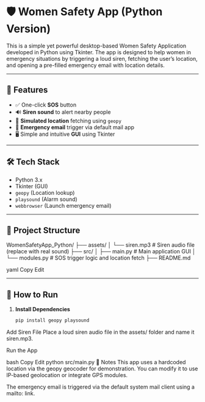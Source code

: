 # 🛡️ Women Safety App (Python Version)

This is a simple yet powerful desktop-based Women Safety Application developed in Python using Tkinter. The app is designed to help women in emergency situations by triggering a loud siren, fetching the user’s location, and opening a pre-filled emergency email with location details.

---

## 🚀 Features

- ✅ One-click **SOS** button
- 🔊 **Siren sound** to alert nearby people
- 📍 **Simulated location** fetching using `geopy`
- 📧 **Emergency email** trigger via default mail app
- 🖥️ Simple and intuitive **GUI** using Tkinter

---

## 🛠 Tech Stack

- Python 3.x
- Tkinter (GUI)
- `geopy` (Location lookup)
- `playsound` (Alarm sound)
- `webbrowser` (Launch emergency email)

---

## 📁 Project Structure

WomenSafetyApp_Python/
├── assets/
│ └── siren.mp3 # Siren audio file (replace with real sound)
├── src/
│ ├── main.py # Main application GUI
│ └── modules.py # SOS trigger logic and location fetch
├── README.md

yaml
Copy
Edit

---

## 🔧 How to Run

1. **Install Dependencies**
   ```bash
   pip install geopy playsound
Add Siren File
Place a loud siren audio file in the assets/ folder and name it siren.mp3.

Run the App

bash
Copy
Edit
python src/main.py
📌 Notes
This app uses a hardcoded location via the geopy geocoder for demonstration. You can modify it to use IP-based geolocation or integrate GPS modules.

The emergency email is triggered via the default system mail client using a mailto: link.


